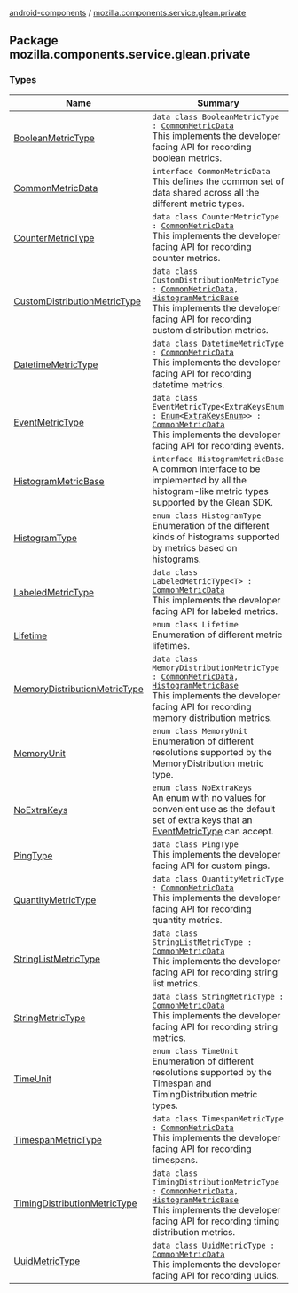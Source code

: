 [android-components](../index.md) / [mozilla.components.service.glean.private](./index.md)

## Package mozilla.components.service.glean.private

### Types

| Name | Summary |
|---|---|
| [BooleanMetricType](-boolean-metric-type/index.md) | `data class BooleanMetricType : `[`CommonMetricData`](-common-metric-data/index.md)<br>This implements the developer facing API for recording boolean metrics. |
| [CommonMetricData](-common-metric-data/index.md) | `interface CommonMetricData`<br>This defines the common set of data shared across all the different metric types. |
| [CounterMetricType](-counter-metric-type/index.md) | `data class CounterMetricType : `[`CommonMetricData`](-common-metric-data/index.md)<br>This implements the developer facing API for recording counter metrics. |
| [CustomDistributionMetricType](-custom-distribution-metric-type/index.md) | `data class CustomDistributionMetricType : `[`CommonMetricData`](-common-metric-data/index.md)`, `[`HistogramMetricBase`](-histogram-metric-base/index.md)<br>This implements the developer facing API for recording custom distribution metrics. |
| [DatetimeMetricType](-datetime-metric-type/index.md) | `data class DatetimeMetricType : `[`CommonMetricData`](-common-metric-data/index.md)<br>This implements the developer facing API for recording datetime metrics. |
| [EventMetricType](-event-metric-type/index.md) | `data class EventMetricType<ExtraKeysEnum : `[`Enum`](https://kotlinlang.org/api/latest/jvm/stdlib/kotlin/-enum/index.html)`<`[`ExtraKeysEnum`](-event-metric-type/index.md#ExtraKeysEnum)`>> : `[`CommonMetricData`](-common-metric-data/index.md)<br>This implements the developer facing API for recording events. |
| [HistogramMetricBase](-histogram-metric-base/index.md) | `interface HistogramMetricBase`<br>A common interface to be implemented by all the histogram-like metric types supported by the Glean SDK. |
| [HistogramType](-histogram-type/index.md) | `enum class HistogramType`<br>Enumeration of the different kinds of histograms supported by metrics based on histograms. |
| [LabeledMetricType](-labeled-metric-type/index.md) | `data class LabeledMetricType<T> : `[`CommonMetricData`](-common-metric-data/index.md)<br>This implements the developer facing API for labeled metrics. |
| [Lifetime](-lifetime/index.md) | `enum class Lifetime`<br>Enumeration of different metric lifetimes. |
| [MemoryDistributionMetricType](-memory-distribution-metric-type/index.md) | `data class MemoryDistributionMetricType : `[`CommonMetricData`](-common-metric-data/index.md)`, `[`HistogramMetricBase`](-histogram-metric-base/index.md)<br>This implements the developer facing API for recording memory distribution metrics. |
| [MemoryUnit](-memory-unit/index.md) | `enum class MemoryUnit`<br>Enumeration of different resolutions supported by the MemoryDistribution metric type. |
| [NoExtraKeys](-no-extra-keys/index.md) | `enum class NoExtraKeys`<br>An enum with no values for convenient use as the default set of extra keys that an [EventMetricType](-event-metric-type/index.md) can accept. |
| [PingType](-ping-type/index.md) | `data class PingType`<br>This implements the developer facing API for custom pings. |
| [QuantityMetricType](-quantity-metric-type/index.md) | `data class QuantityMetricType : `[`CommonMetricData`](-common-metric-data/index.md)<br>This implements the developer facing API for recording quantity metrics. |
| [StringListMetricType](-string-list-metric-type/index.md) | `data class StringListMetricType : `[`CommonMetricData`](-common-metric-data/index.md)<br>This implements the developer facing API for recording string list metrics. |
| [StringMetricType](-string-metric-type/index.md) | `data class StringMetricType : `[`CommonMetricData`](-common-metric-data/index.md)<br>This implements the developer facing API for recording string metrics. |
| [TimeUnit](-time-unit/index.md) | `enum class TimeUnit`<br>Enumeration of different resolutions supported by the Timespan and TimingDistribution metric types. |
| [TimespanMetricType](-timespan-metric-type/index.md) | `data class TimespanMetricType : `[`CommonMetricData`](-common-metric-data/index.md)<br>This implements the developer facing API for recording timespans. |
| [TimingDistributionMetricType](-timing-distribution-metric-type/index.md) | `data class TimingDistributionMetricType : `[`CommonMetricData`](-common-metric-data/index.md)`, `[`HistogramMetricBase`](-histogram-metric-base/index.md)<br>This implements the developer facing API for recording timing distribution metrics. |
| [UuidMetricType](-uuid-metric-type/index.md) | `data class UuidMetricType : `[`CommonMetricData`](-common-metric-data/index.md)<br>This implements the developer facing API for recording uuids. |

